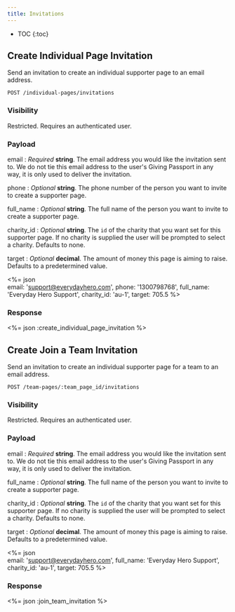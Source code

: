 ```yaml
---
title: Invitations
---
```


* TOC
{:toc}

## Create Individual Page Invitation

Send an invitation to create an individual supporter page to an email
address.

    POST /individual-pages/invitations

### Visibility

Restricted. Requires an authenticated user.

### Payload

email
: _Required_ **string**. The email address you would like the invitation
sent to. We do not tie this email address to the user's Giving Passport
in any way, it is only used to deliver the invitation.

phone
: _Optional_ **string**. The phone number of the person you want to
invite to create a supporter page.

full_name
: _Optional_ **string**. The full name of the person you want to invite
to create a supporter page.

charity_id
: _Optional_ **string**. The `id` of the charity that you want set for
this supporter page. If no charity is supplied the user will be prompted
to select a charity. Defaults to none.

target
: _Optional_ **decimal**. The amount of money this page is aiming to
raise. Defaults to a predetermined value.

<%= json \
  email: 'support@everydayhero.com',
  phone: '1300798768',
  full_name: 'Everyday Hero Support',
  charity_id: 'au-1',
  target: 705.5
%>

### Response

<%= json :create_individual_page_invitation %>

## Create Join a Team Invitation

Send an invitation to create an individual supporter page for a team to
an email address.

    POST /team-pages/:team_page_id/invitations

### Visibility

Restricted. Requires an authenticated user.

### Payload

email
: _Required_ **string**. The email address you would like the invitation
sent to. We do not tie this email address to the user's Giving Passport
in any way, it is only used to deliver the invitation.

full_name
: _Optional_ **string**. The full name of the person you want to invite
to create a supporter page.

charity_id
: _Optional_ **string**. The `id` of the charity that you want set for
this supporter page. If no charity is supplied the user will be prompted
to select a charity. Defaults to none.

target
: _Optional_ **decimal**. The amount of money this page is aiming to
raise. Defaults to a predetermined value.

<%= json \
  email: 'support@everydayhero.com',
  full_name: 'Everyday Hero Support',
  charity_id: 'au-1',
  target: 705.5
%>

### Response

<%= json :join_team_invitation %>
